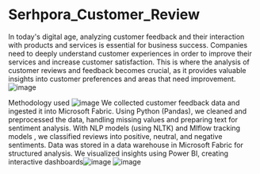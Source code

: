 # Serhpora_Customer_Review
In today's digital age, analyzing customer feedback and their interaction with products and services is essential for business success. Companies need to deeply understand customer experiences in order to improve their services and increase customer satisfaction. This is where the analysis of customer reviews and feedback becomes crucial, as it provides valuable insights into customer preferences and areas that need improvement.
![image](https://github.com/user-attachments/assets/d84ecb8f-5c4c-4b1d-8140-68bdf61f104b)

Methodology used
![image](https://github.com/user-attachments/assets/14bc5f4b-7031-433f-b43b-f3c6913e4a4e)
We collected customer feedback data and ingested it into Microsoft Fabric. Using Python (Pandas), we cleaned and preprocessed the data, handling missing values and preparing text for sentiment analysis. With NLP models (using NLTK) and Mlflow tracking models , we classified reviews into positive, neutral, and negative sentiments. Data was stored in a data warehouse in Microsoft Fabric for structured analysis. We visualized insights using Power BI, creating interactive dashboards![image](https://github.com/user-attachments/assets/ad5aabf6-b28e-4dee-8c15-2a04c5757a40)
![image](https://github.com/user-attachments/assets/ce46a689-f9b5-43e0-8ae2-e2e65eeb265b)


